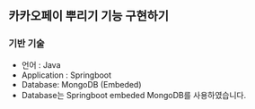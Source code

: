 ## 카카오페이 뿌리기 기능 구현하기

### 기반 기술

- 언어 : Java
- Application : Springboot
- Database: MongoDB (Embeded)
- Database는 Springboot embeded MongoDB를 사용하였습니다.
